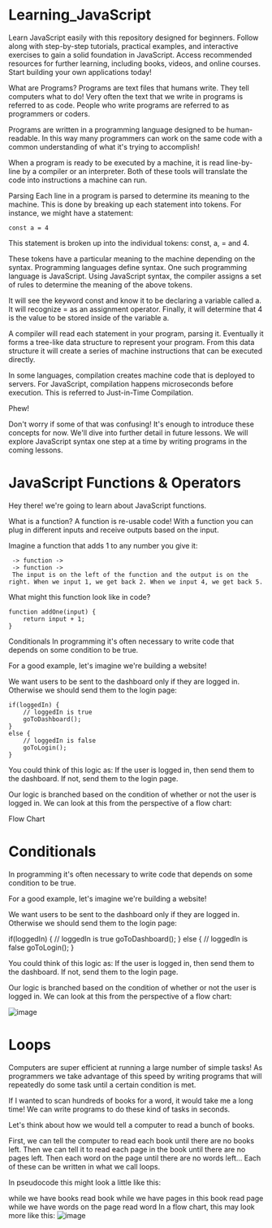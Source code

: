 # Learning_JavaScript
Learn JavaScript easily with this repository designed for beginners. Follow along with step-by-step tutorials, practical examples, and interactive exercises to gain a solid foundation in JavaScript. Access recommended resources for further learning, including books, videos, and online courses. Start building your own applications today!

What are Programs?
Programs are text files that humans write. They tell computers what to do! Very often the text that we write in programs is referred to as code. People who write programs are referred to as programmers or coders. 

Programs are written in a programming language designed to be human-readable. In this way many programmers can work on the same code with a common understanding of what it's trying to accomplish!

When a program is ready to be executed by a machine, it is read line-by-line by a compiler or an interpreter. Both of these tools will translate the code into instructions a machine can run.

Parsing
Each line in a program is parsed to determine its meaning to the machine. This is done by breaking up each statement into tokens. For instance, we might have a statement:

```
const a = 4
```
This statement is broken up into the individual tokens: const, a, = and 4.

These tokens have a particular meaning to the machine depending on the syntax. Programming languages define syntax. One such programming language is JavaScript. Using JavaScript syntax, the compiler assigns a set of rules to determine the meaning of the above tokens.

It will see the keyword const and know it to be declaring a variable called a. It will recognize = as an assignment operator. Finally, it will determine that 4 is the value to be stored inside of the variable a.

A compiler will read each statement in your program, parsing it. Eventually it forms a tree-like data structure to represent your program. From this data structure it will create a series of machine instructions that can be executed directly.

In some languages, compilation creates machine code that is deployed to servers. For JavaScript, compilation happens microseconds before execution. This is referred to Just-in-Time Compilation.

Phew! 

Don't worry if some of that was confusing! It's enough to introduce these concepts for now. We'll dive into further detail in future lessons. We will explore JavaScript syntax one step at a time by writing programs in the coming lessons.

# JavaScript Functions & Operators
Hey there!  we're going to learn about JavaScript functions.

What is a function?
A function is re-usable code! With a function you can plug in different inputs and receive outputs based on the input.

 Imagine a function that adds 1 to any number you give it:
 
```
 -> function -> 
 -> function -> 
 The input is on the left of the function and the output is on the right. When we input 1, we get back 2. When we input 4, we get back 5.
```

What might this function look like in code?

```
function addOne(input) {
    return input + 1;
}
```

Conditionals
In programming it's often necessary to write code that depends on some condition to be true.

For a good example, let's imagine we're building a website! 

We want users to be sent to the dashboard only if they are logged in. Otherwise we should send them to the login page:

```
if(loggedIn) {
    // loggedIn is true
    goToDashboard();
}
else {
    // loggedIn is false
    goToLogin();
}
```

You could think of this logic as: If the user is logged in, then send them to the dashboard. If not, send them to the login page.

Our logic is branched based on the condition of whether or not the user is logged in. We can look at this from the perspective of a flow chart:

Flow Chart



# Conditionals
In programming it's often necessary to write code that depends on some condition to be true.

For a good example, let's imagine we're building a website! 

We want users to be sent to the dashboard only if they are logged in. Otherwise we should send them to the login page:

if(loggedIn) {
    // loggedIn is true
    goToDashboard();
}
else {
    // loggedIn is false
    goToLogin();
}


You could think of this logic as: If the user is logged in, then send them to the dashboard. If not, send them to the login page.

Our logic is branched based on the condition of whether or not the user is logged in. We can look at this from the perspective of a flow chart:

![image](https://user-images.githubusercontent.com/66848339/226043866-ee8dd76b-4fe2-46c3-bc83-b1841dad7b6c.png)

# Loops
Computers are super efficient at running a large number of simple tasks! As programmers we take advantage of this speed by writing programs that will repeatedly do some task until a certain condition is met.

If I wanted to scan hundreds of books for a word, it would take me a long time! We can write programs to do these kind of tasks in seconds.

Let's think about how we would tell a computer to read a bunch of books. 

First, we can tell the computer to read each book until there are no books left. Then we can tell it to read each page in the book until there are no pages left. Then each word on the page until there are no words left... Each of these can be written in what we call loops.

In pseudocode this might look a little like this:

while we have books
    read book
    while we have pages in this book
        read page
            while we have words on the page
                read word 
In a flow chart, this may look more like this:
![image](https://user-images.githubusercontent.com/66848339/226044385-97a0229a-1305-4a5b-99c4-d22cf292ce79.png)

